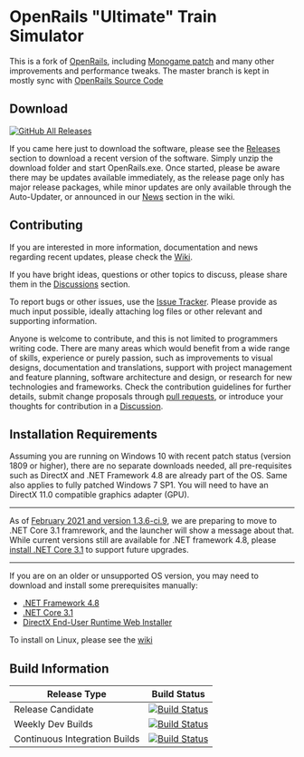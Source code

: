 # OpenRails "Ultimate" Train Simulator

This is a fork of [OpenRails](http://www.openrails.org), including [Monogame patch](http://www.elvastower.com/forums/index.php?/topic/30924-going-beyond-the-4-gb-of-memory/page__view__findpost__p__237281) and many other improvements and performance tweaks. 
The master branch is kept in mostly sync with [OpenRails Source Code](https://github.com/openrails/openrails)

## Download
[![GitHub All Releases](https://img.shields.io/github/downloads/perpetualKid/orts-mg/total)](https://github.com/perpetualKid/ORTS-MG/releases/)

If you came here just to download the software, please see the [Releases](https://github.com/perpetualKid/ORTS-MG/releases) section to download a recent version of the software. Simply unzip the download folder and start OpenRails.exe. 
Once started, please be aware there may be updates available immediately, as the release page only has major release packages, while minor updates are only available through the Auto-Updater, or announced in our [News](https://github.com/perpetualKid/ORTS-MG/wiki#news) section in the wiki.

## Contributing
If you are interested in more information, documentation and news regarding recent updates, please check the [Wiki](https://github.com/perpetualKid/ORTS-MG/wiki).

If you have bright ideas, questions or other topics to discuss, please share them in the [Discussions](https://github.com/perpetualKid/ORTS-MG/discussions) section.

To report bugs or other issues, use the [Issue Tracker](https://github.com/perpetualKid/ORTS-MG/issues). Please provide as much input possible, ideally attaching log files or other relevant and supporting information.

Anyone is welcome to contribute, and this is not limited to programmers writing code. There are many areas which would benefit from a wide range of skills, experience or purely passion, such as improvements to visual designs, documentation and translations, support with project management and feature planning, software architecture and design, or research for new technologies and frameworks. Check the contribution guidelines for further details, submit change proposals through [pull requests](https://github.com/perpetualKid/ORTS-MG/pulls), or introduce your thoughts for contribution in a [Discussion](https://github.com/perpetualKid/ORTS-MG/discussions).


## Installation Requirements

Assuming you are running on Windows 10 with recent patch status (version 1809 or higher), there are no separate downloads needed, all pre-requisites such as DirectX and .NET Framework 4.8 are already part of the OS. Same also applies to fully patched Windows 7 SP1. You will need to have an DirectX 11.0 compatible graphics adapter (GPU).

*****
As of [February 2021 and version 1.3.6-ci.9](https://github.com/perpetualKid/ORTS-MG/wiki#2021-02-15-version-136-ci9), we are preparing to move to .NET Core 3.1 framrework, and the launcher will show a message about that. While current versions still are available for .NET framework 4.8, please [install .NET Core 3.1](https://dotnet.microsoft.com/download/dotnet/3.1/runtime) to support future upgrades.     
*****

If you are on an older or unsupported OS version, you may need to download and install some prerequisites manually:

- [.NET Framework 4.8](https://dotnet.microsoft.com/download/dotnet-framework/net48)
- [.NET Core 3.1](https://dotnet.microsoft.com/download/dotnet/3.1/runtime)
- [DirectX End-User Runtime Web Installer ](https://www.microsoft.com/en-us/download/details.aspx?id=35&nowin10)

To install on Linux, please see the [wiki](https://github.com/perpetualKid/ORTS-MG/wiki/Linux-Wine)

## Build Information

|Release Type|Build Status|
|------------|------------|
|Release Candidate|[![Build Status](https://dev.azure.com/perpetualKid/ORTS-MG/_apis/build/status/Build/ORTS-MG%20Master%20RC)](https://dev.azure.com/perpetualKid/ORTS-MG/_build?definitionId=1)|
|Weekly Dev Builds|[![Build Status](https://dev.azure.com/perpetualKid/ORTS-MG/_apis/build/status/Build/Scheduled%20Dev%20Build)](https://dev.azure.com/perpetualKid/ORTS-MG/_build?definitionId=15)|
|Continuous Integration Builds|[![Build Status](https://dev.azure.com/perpetualKid/ORTS-MG/_apis/build/status/Build/CI%20Builds)](https://dev.azure.com/perpetualKid/ORTS-MG/_build?definitionId=11)|
